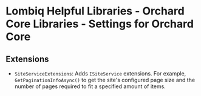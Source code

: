 # Lombiq Helpful Libraries - Orchard Core Libraries - Settings for Orchard Core

## Extensions

- `SiteServiceExtensions`: Adds `ISiteService` extensions. For example, `GetPaginationInfoAsync()` to get the site's configured page size and the number of pages required to fit a specified amount of items.
